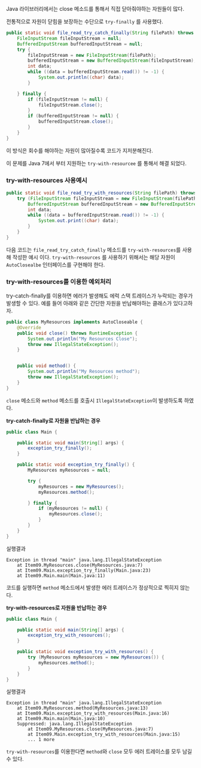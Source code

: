 Java 라이브러리에서는 close 메소드를 통해서 직접 닫아줘야하는 자원들이 많다.

전통적으로 자원이 닫힘을 보장하는 수단으로 `try-finally` 를 사용했다.

```java
public static void file_read_try_catch_finally(String filePath) throws IOException {
    FileInputStream fileInputStream = null;
    BufferedInputStream bufferedInputStream = null;
    try {
        fileInputStream = new FileInputStream(filePath);
        bufferedInputStream = new BufferedInputStream(fileInputStream);
        int data;
        while ((data = bufferedInputStream.read()) != -1) {
            System.out.println((char) data);
        }

    } finally {
        if (fileInputStream != null) {
            fileInputStream.close();
        }
        if (bufferedInputStream != null) {
            bufferedInputStream.close();
        }
    }
}

```

이 방식은 회수를 해야하는 자원이 많아질수록 코드가 지저분해진다.

이 문제를 Java 7에서 부터 지원하는 `try-with-resourcee` 를 통해서 해결 되었다.

### try-with-resources 사용예시

```java
public static void file_read_try_with_resources(String filePath) throws IOException {
    try (FileInputStream fileInputStream = new FileInputStream(filePath);
        BufferedInputStream bufferedInputStream = new BufferedInputStream(fileInputStream)) {
        int data;
        while ((data = bufferedInputStream.read()) != -1) {
            System.out.print((char) data);
        }
    }
}
```

다음 코드는 `file_read_try_catch_finally` 메소드를 `try-with-resources`를 사용해 작성한 예시 이다. `try-with-resources` 를 사용하기 위해서는 해당 자원이 `AutoClosealbe` 인터페이스를 구현해야 한다.

### try-with-resources를 이용한 예외처리

try-catch-finally를 이용하면 에러가 발생해도 에럭 스택 트레이스가 누락되는 경우가 발생할 수 있다. 예를 들어 아래와 같은 간단한 자원을 반납해야하는 클래스가 있다고하자.

```java
public class MyResources implements AutoCloseable {
    @Override
    public void close() throws RuntimeException {
        System.out.println("My Resources Close");
        throw new IllegalStateException();
    }


    public void method() {
        System.out.println("My Resources method");
        throw new IllegalStateException();
    }
}
```

`close` 메소드와 `method` 메소드를 호출시 `IllegalStateException`이 발생하도록 하였다.

**try-catch-finally로 자원을 반납하는 경우**

```java
public class Main {

    public static void main(String[] args) {
        exception_try_finally();
    }

    public static void exception_try_finally() {
        MyResources myResources = null;

        try {
            myResources = new MyResources();
            myResources.method();

        } finally {
            if (myResources != null) {
                myResources.close();
            }
        }
    }
}
```

실행결과

```
Exception in thread "main" java.lang.IllegalStateException
	at Item09.MyResources.close(MyResources.java:7)
	at Item09.Main.exception_try_finally(Main.java:23)
	at Item09.Main.main(Main.java:11)
```

코드를 실행하면 `method` 메소드에서 발생한 에러 트레이스가 정상적으로 찍히지 않는다.

**try-with-resources로 자원을 반납하는 경우**

```java
public class Main {

    public static void main(String[] args) {
        exception_try_with_resources();
    }

    public static void exception_try_with_resources() {
        try (MyResources myResources = new MyResources()) {
            myResources.method();
        }
    }
}
```

실행결과

```
Exception in thread "main" java.lang.IllegalStateException
	at Item09.MyResources.method(MyResources.java:13)
	at Item09.Main.exception_try_with_resources(Main.java:16)
	at Item09.Main.main(Main.java:10)
	Suppressed: java.lang.IllegalStateException
		at Item09.MyResources.close(MyResources.java:7)
		at Item09.Main.exception_try_with_resources(Main.java:15)
		... 1 more
```

`try-with-resources`를 이용한다면 `method`와 `close` 모두 에러 트레이스를 모두 남길 수 있다.
